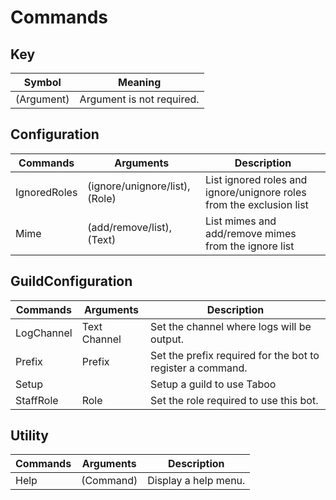 # Commands

## Key 
| Symbol      | Meaning                        |
| ----------- | ------------------------------ |
| (Argument)  | Argument is not required.      |

## Configuration
| Commands     | Arguments                      | Description                                                          |
| ------------ | ------------------------------ | -------------------------------------------------------------------- |
| IgnoredRoles | (ignore/unignore/list), (Role) | List ignored roles and ignore/unignore roles from the exclusion list |
| Mime         | (add/remove/list), (Text)      | List mimes and add/remove mimes from the ignore list                 |

## GuildConfiguration
| Commands   | Arguments    | Description                                                |
| ---------- | ------------ | ---------------------------------------------------------- |
| LogChannel | Text Channel | Set the channel where logs will be output.                 |
| Prefix     | Prefix       | Set the prefix required for the bot to register a command. |
| Setup      |              | Setup a guild to use Taboo                                 |
| StaffRole  | Role         | Set the role required to use this bot.                     |

## Utility
| Commands | Arguments | Description          |
| -------- | --------- | -------------------- |
| Help     | (Command) | Display a help menu. |

